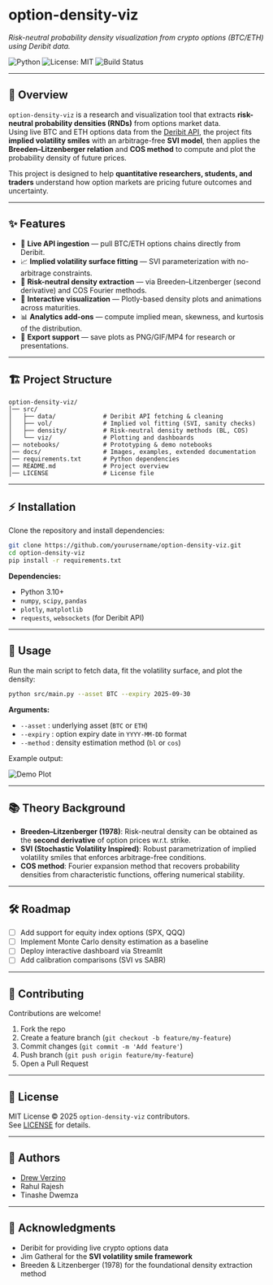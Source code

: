 # option-density-viz

_Risk-neutral probability density visualization from crypto options (BTC/ETH) using Deribit data._

![Python](https://img.shields.io/badge/python-3.10+-blue.svg)
![License: MIT](https://img.shields.io/badge/License-MIT-yellow.svg)
![Build Status](https://img.shields.io/badge/build-passing-brightgreen.svg)

---

## 📌 Overview

`option-density-viz` is a research and visualization tool that extracts **risk-neutral probability densities (RNDs)** from options market data.  
Using live BTC and ETH options data from the [Deribit API](https://docs.deribit.com/), the project fits **implied volatility smiles** with an arbitrage-free **SVI model**, then applies the **Breeden–Litzenberger relation** and **COS method** to compute and plot the probability density of future prices.

This project is designed to help **quantitative researchers, students, and traders** understand how option markets are pricing future outcomes and uncertainty.

---

## ✨ Features

- 🔗 **Live API ingestion** — pull BTC/ETH options chains directly from Deribit.
- 📈 **Implied volatility surface fitting** — SVI parameterization with no-arbitrage constraints.
- 🧮 **Risk-neutral density extraction** — via Breeden–Litzenberger (second derivative) and COS Fourier methods.
- 🎨 **Interactive visualization** — Plotly-based density plots and animations across maturities.
- 📊 **Analytics add-ons** — compute implied mean, skewness, and kurtosis of the distribution.
- 💾 **Export support** — save plots as PNG/GIF/MP4 for research or presentations.

---

## 🏗 Project Structure

```
option-density-viz/
│── src/
│   ├── data/             # Deribit API fetching & cleaning
│   ├── vol/              # Implied vol fitting (SVI, sanity checks)
│   ├── density/          # Risk-neutral density methods (BL, COS)
│   └── viz/              # Plotting and dashboards
│── notebooks/            # Prototyping & demo notebooks
│── docs/                 # Images, examples, extended documentation
│── requirements.txt      # Python dependencies
│── README.md             # Project overview
│── LICENSE               # License file
```

---

## ⚡ Installation

Clone the repository and install dependencies:

```bash
git clone https://github.com/yourusername/option-density-viz.git
cd option-density-viz
pip install -r requirements.txt
```

**Dependencies:**

- Python 3.10+
- `numpy`, `scipy`, `pandas`
- `plotly`, `matplotlib`
- `requests`, `websockets` (for Deribit API)

---

## 🚀 Usage

Run the main script to fetch data, fit the volatility surface, and plot the density:

```bash
python src/main.py --asset BTC --expiry 2025-09-30
```

**Arguments:**

- `--asset` : underlying asset (`BTC` or `ETH`)
- `--expiry` : option expiry date in `YYYY-MM-DD` format
- `--method` : density estimation method (`bl` or `cos`)

Example output:

![Demo Plot](docs/example_density.png)

---

## 📚 Theory Background

- **Breeden–Litzenberger (1978)**: Risk-neutral density can be obtained as the **second derivative** of option prices w.r.t. strike.
- **SVI (Stochastic Volatility Inspired)**: Robust parametrization of implied volatility smiles that enforces arbitrage-free conditions.
- **COS method**: Fourier expansion method that recovers probability densities from characteristic functions, offering numerical stability.

---

## 🛠 Roadmap

- [ ] Add support for equity index options (SPX, QQQ)
- [ ] Implement Monte Carlo density estimation as a baseline
- [ ] Deploy interactive dashboard via Streamlit
- [ ] Add calibration comparisons (SVI vs SABR)

---

## 🤝 Contributing

Contributions are welcome!

1. Fork the repo
2. Create a feature branch (`git checkout -b feature/my-feature`)
3. Commit changes (`git commit -m 'Add feature'`)
4. Push branch (`git push origin feature/my-feature`)
5. Open a Pull Request

---

## 📜 License

MIT License © 2025 `option-density-viz` contributors.  
See [LICENSE](LICENSE) for details.

---

## 👥 Authors

- [Drew Verzino](https://github.com/drewverzino)
- Rahul Rajesh
- Tinashe Dwemza

---

## 🙌 Acknowledgments

- Deribit for providing live crypto options data
- Jim Gatheral for the **SVI volatility smile framework**
- Breeden & Litzenberger (1978) for the foundational density extraction method
